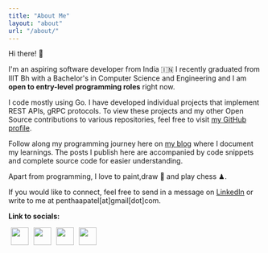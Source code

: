 ```yaml
---
title: "About Me"
layout: "about"
url: "/about/"
---
```

Hi there! 👋

I'm an aspiring software developer from India 🇮🇳  I recently graduated from IIIT Bh with a Bachelor's in Computer Science and Engineering and I am **open to entry-level programming roles** right now.

I code mostly using Go. I have developed individual projects that implement REST APIs, gRPC protocols. To view these projects and my other Open Source contributions to various repositories, feel free to visit [my GitHub profile](https://github.com/penthaapatel). 

Follow along my programming journey here on [my blog](/posts) where I document my learnings. The posts I publish here are accompanied by code snippets and complete source code for easier understanding.

Apart from programming, I love to paint,draw 🎨 and play chess ♟.

If you would like to connect, feel free to send in a message on [LinkedIn](https://www.linkedin.com/in/penthaapatel/) or write to me at penthaapatel[at]gmail[dot]com.

**Link to socials:**

<a href="https://github.com/penthaapatel">
  <img align="left" width="35px" hspace="5" src="https://cdn.jsdelivr.net/npm/simple-icons@5.12.0/icons/github.svg"/>
</a>

<a href="https://www.linkedin.com/in/penthaapatel/">
  <img align="left" width="35px" hspace="5" src="https://cdn.jsdelivr.net/npm/simple-icons@5.12.0/icons/linkedin.svg"/>
</a>

<a href="https://penthaa.medium.com">
  <img align="left" width="35px" hspace="5" src="https://cdn.jsdelivr.net/npm/simple-icons@5.12.0/icons/medium.svg"/>
</a>

<a href="https://dev.to/penthaapatel">
  <img align="left" width="35px" hspace="5" src="https://cdn.jsdelivr.net/npm/simple-icons@5.12.0/icons/devdotto.svg"/>
</a>


